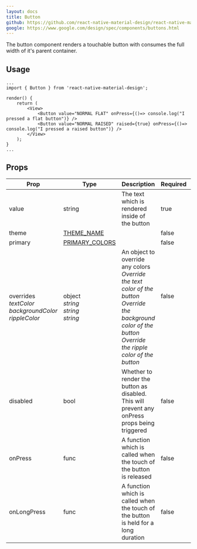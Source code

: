 ```yaml
---
layout: docs
title: Button
github: https://github.com/react-native-material-design/react-native-material-design/blob/master/lib/Button.js
google: https://www.google.com/design/spec/components/buttons.html
---
```


The button component renders a touchable button with consumes the full width of it's parent container. 

## Usage

```
...
import { Button } from 'react-native-material-design';

render() {
	return (
		<View>
			<Button value="NORMAL FLAT" onPress={()=> console.log("I pressed a flat button")} />
			<Button value="NORMAL RAISED" raised={true} onPress={()=> console.log("I pressed a raised button")} />
		</View>	
	);
}
...
```

## Props

Prop | Type | Description | Required | Default
--- | --- | --- | --- | ---
value | string | The text which is rendered inside of the button | true | 
theme | [THEME_NAME](/api/theme_name) |  | false | light
primary | [PRIMARY_COLORS](/api/primary_colors) |  | false | [PRIMARY](/api/primary)
overrides <br /> *textColor* <br /> *backgroundColor* <br /> *rippleColor* | object <br /> *string* <br /> *string* <br /> *string* | An object to override any colors <br /> *Override the text color of the button* <br /> *Override the background color of the button* <br /> *Override the ripple color of the button* | false <br /><br /><br /><br /> | 
disabled | bool | Whether to render the button as disabled. This will prevent any onPress props being triggered | false | false
onPress | func | A function which is called when the touch of the button is released | false | 
onLongPress | func | A function which is called when the touch of the button is held for a long duration | false | 